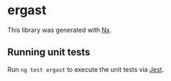 # ergast

This library was generated with [Nx](https://nx.dev).

## Running unit tests

Run `ng test ergast` to execute the unit tests via [Jest](https://jestjs.io).
